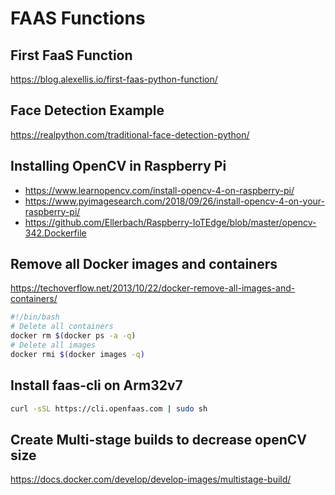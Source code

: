 # FAAS Functions

## First FaaS Function
https://blog.alexellis.io/first-faas-python-function/

## Face Detection Example
https://realpython.com/traditional-face-detection-python/

## Installing OpenCV in Raspberry Pi
* https://www.learnopencv.com/install-opencv-4-on-raspberry-pi/
* https://www.pyimagesearch.com/2018/09/26/install-opencv-4-on-your-raspberry-pi/
* https://github.com/Ellerbach/Raspberry-IoTEdge/blob/master/opencv-342.Dockerfile

## Remove all Docker images and containers
https://techoverflow.net/2013/10/22/docker-remove-all-images-and-containers/
```bash
#!/bin/bash
# Delete all containers
docker rm $(docker ps -a -q)
# Delete all images
docker rmi $(docker images -q)
```

## Install faas-cli on Arm32v7
```bash
curl -sSL https://cli.openfaas.com | sudo sh
```

## Create Multi-stage builds to decrease openCV size
https://docs.docker.com/develop/develop-images/multistage-build/